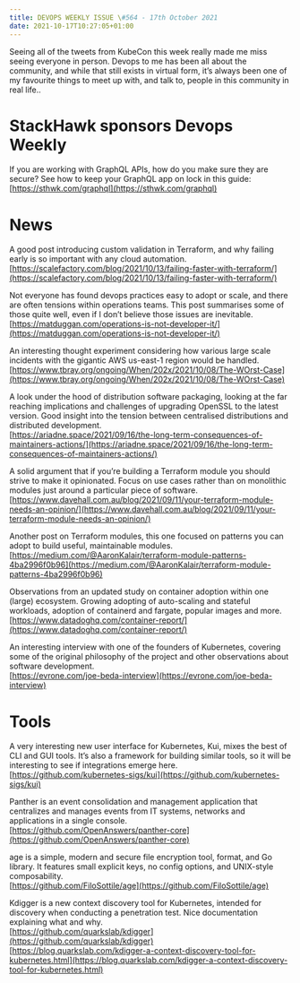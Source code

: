 ```yaml
---
title: DEVOPS WEEKLY ISSUE \#564 - 17th October 2021 
date: 2021-10-17T10:27:05+01:00
---
```


Seeing all of the tweets from KubeCon this week really made me miss seeing everyone in person. Devops to me has been all about the community, and while that still exists in virtual form, it’s always been one of my favourite things to meet up with, and talk to, people in this community in real life..


StackHawk sponsors Devops Weekly
============================

If you are working with GraphQL APIs, how do you make sure they are secure? See how to keep your GraphQL app on lock in this guide:
<br>[https://sthwk.com/graphql](https://sthwk.com/graphql)


News
====

A good post introducing custom validation in Terraform, and why failing early is so important with any cloud automation.
<br>[https://scalefactory.com/blog/2021/10/13/failing-faster-with-terraform/](https://scalefactory.com/blog/2021/10/13/failing-faster-with-terraform/)


Not everyone has found devops practices easy to adopt or scale, and there are often tensions within operations teams. This post summarises some of those quite well, even if I don’t believe those issues are inevitable.
<br>[https://matduggan.com/operations-is-not-developer-it/](https://matduggan.com/operations-is-not-developer-it/)


An interesting thought experiment considering how various large scale incidents with the gigantic AWS us-east-1 region would be handled.
<br>[https://www.tbray.org/ongoing/When/202x/2021/10/08/The-WOrst-Case](https://www.tbray.org/ongoing/When/202x/2021/10/08/The-WOrst-Case)


A look under the hood of distribution software packaging, looking at the far reaching implications and challenges of upgrading OpenSSL to the latest version. Good insight into the tension between centralised distributions and distributed development.
<br>[https://ariadne.space/2021/09/16/the-long-term-consequences-of-maintainers-actions/](https://ariadne.space/2021/09/16/the-long-term-consequences-of-maintainers-actions/)


A solid argument that if you’re building a Terraform module you should strive to make it opinionated. Focus on use cases rather than on monolithic modules just around a particular piece of software.
<br>[https://www.davehall.com.au/blog/2021/09/11/your-terraform-module-needs-an-opinion/](https://www.davehall.com.au/blog/2021/09/11/your-terraform-module-needs-an-opinion/)


Another post on Terraform modules, this one focused on patterns you can adopt to build useful, maintainable modules.
<br>[https://medium.com/@AaronKalair/terraform-module-patterns-4ba2996f0b96](https://medium.com/@AaronKalair/terraform-module-patterns-4ba2996f0b96)


Observations from an updated study on container adoption within one (large) ecosystem. Growing adopting of auto-scaling and stateful workloads, adoption of containerd and fargate, popular images and more.
<br>[https://www.datadoghq.com/container-report/](https://www.datadoghq.com/container-report/)


An interesting interview with one of the founders of Kubernetes, covering some of the original philosophy of the project and other observations about software development.
<br>[https://evrone.com/joe-beda-interview](https://evrone.com/joe-beda-interview)


Tools
=====

A very interesting new user interface for Kubernetes, Kui, mixes the best of CLI and GUI tools. It’s also a framework for building similar tools, so it will be interesting to see if integrations emerge here.
<br>[https://github.com/kubernetes-sigs/kui](https://github.com/kubernetes-sigs/kui)


Panther is an event consolidation and management application that centralizes and manages events from IT systems, networks and applications in a single console.
<br>[https://github.com/OpenAnswers/panther-core](https://github.com/OpenAnswers/panther-core)


age is a simple, modern and secure file encryption tool, format, and Go library. It features small explicit keys, no config options, and UNIX-style composability.
<br>[https://github.com/FiloSottile/age](https://github.com/FiloSottile/age)


Kdigger is a new context discovery tool for Kubernetes, intended for discovery when conducting a penetration test. Nice documentation explaining what and why.
<br>[https://github.com/quarkslab/kdigger](https://github.com/quarkslab/kdigger)
<br>[https://blog.quarkslab.com/kdigger-a-context-discovery-tool-for-kubernetes.html](https://blog.quarkslab.com/kdigger-a-context-discovery-tool-for-kubernetes.html)



